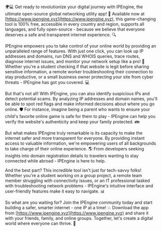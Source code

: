 🌍💻 Get ready to revolutionize your digital journey with IPEngine, the ultimate open-source global networking utility app! 🚀 Available now at [https://www.ipengine.xyz](https://www.ipengine.xyz), this game-changing tool is 100% free, accessible in every country and region, supports all languages, and fully open-source - because we believe that everyone deserves a safe and transparent internet experience. 🔍

IPEngine empowers you to take control of your online world by providing an unparalleled range of features. With just one click, you can look up IP addresses and domains, run DNS and WHOIS queries, trace routes, diagnose internet issues, and monitor your network setup like a pro! 📡 Whether you're a student checking if that website is legit before sharing sensitive information, a remote worker troubleshooting their connection to stay productive, or a small business owner protecting your site from cyber threats - IPEngine has got you covered. 💻

But that's not all! With IPEngine, you can also identify suspicious IPs and detect potential scams. By analyzing IP addresses and domain names, you'll be able to spot red flags and make informed decisions about where you go online. 🛡️ For instance, imagine being a parent who wants to ensure your child's favorite online game is safe for them to play - IPEngine can help you verify the website's authenticity and keep your family protected. 👪

But what makes IPEngine truly remarkable is its capacity to make the internet safer and more transparent for everyone. By providing instant access to valuable information, we're empowering users of all backgrounds to take charge of their online experience. 🌎 From developers seeking insights into domain registration details to travelers wanting to stay connected while abroad - IPEngine is here to help.

And the best part? This incredible tool isn't just for tech-savvy folks! Whether you're a student working on a group project, a remote team member struggling with connectivity issues, or an IT professional tasked with troubleshooting network problems - IPEngine's intuitive interface and user-friendly features make it easy to navigate. 📊

So what are you waiting for? Join the IPEngine community today and start building a safer, smarter internet - one IP at a time! 💥 Download the app from [https://www.ipengine.xyz](https://www.ipengine.xyz) and share it with your friends, family, and online groups. Together, let's create a digital world where everyone can thrive. 🌟